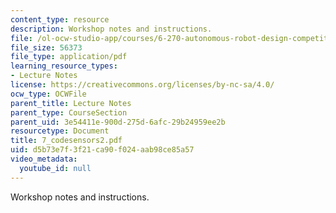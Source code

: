 ```yaml
---
content_type: resource
description: Workshop notes and instructions.
file: /ol-ocw-studio-app/courses/6-270-autonomous-robot-design-competition-january-iap-2005/d5b73e7f3f21ca90f024aab98ce85a57_7_codesensors2.pdf
file_size: 56373
file_type: application/pdf
learning_resource_types:
- Lecture Notes
license: https://creativecommons.org/licenses/by-nc-sa/4.0/
ocw_type: OCWFile
parent_title: Lecture Notes
parent_type: CourseSection
parent_uid: 3e54411e-900d-275d-6afc-29b24959ee2b
resourcetype: Document
title: 7_codesensors2.pdf
uid: d5b73e7f-3f21-ca90-f024-aab98ce85a57
video_metadata:
  youtube_id: null
---
```

Workshop notes and instructions.